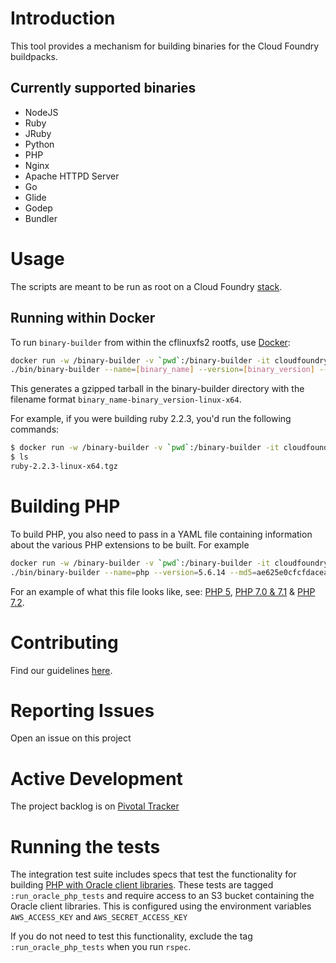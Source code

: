 # Introduction

This tool provides a mechanism for building binaries for the Cloud Foundry buildpacks.

## Currently supported binaries

* NodeJS
* Ruby
* JRuby
* Python
* PHP
* Nginx
* Apache HTTPD Server
* Go
* Glide
* Godep
* Bundler

# Usage

The scripts are meant to be run as root on a Cloud Foundry [stack](https://docs.cloudfoundry.org/concepts/stacks.html).

## Running within Docker

To run `binary-builder` from within the cflinuxfs2 rootfs, use [Docker](https://docker.io):

```bash
docker run -w /binary-builder -v `pwd`:/binary-builder -it cloudfoundry/cflinuxfs2 bash
./bin/binary-builder --name=[binary_name] --version=[binary_version] --(md5|sha256)=[checksum_value]
```

This generates a gzipped tarball in the binary-builder directory with the filename format `binary_name-binary_version-linux-x64`.

For example, if you were building ruby 2.2.3, you'd run the following commands:

```bash
$ docker run -w /binary-builder -v `pwd`:/binary-builder -it cloudfoundry/cflinuxfs2:ruby-2.2.4 ./bin/binary-builder --name=ruby --version=2.2.3 --md5=150a5efc5f5d8a8011f30aa2594a7654
$ ls
ruby-2.2.3-linux-x64.tgz
```

# Building PHP

To build PHP, you also need to pass in a YAML file containing information about the various PHP extensions to be built. For example

```bash
docker run -w /binary-builder -v `pwd`:/binary-builder -it cloudfoundry/cflinuxfs2 bash
./bin/binary-builder --name=php --version=5.6.14 --md5=ae625e0cfcfdacea3e7a70a075e47155 --php-extensions-file=./php-extensions.yml
```

For an example of what this file looks like, see: [PHP 5](https://github.com/cloudfoundry/buildpacks-ci/blob/master/tasks/build-binary-new/php-extensions.yml), [PHP 7.0 & 7.1](https://github.com/cloudfoundry/buildpacks-ci/blob/master/tasks/build-binary-new/php7-extensions.yml) & [PHP 7.2](https://github.com/cloudfoundry/buildpacks-ci/blob/master/tasks/build-binary-new/php72-extensions.yml).

# Contributing

Find our guidelines [here](./CONTRIBUTING.md).

# Reporting Issues

Open an issue on this project

# Active Development

The project backlog is on [Pivotal Tracker](https://www.pivotaltracker.com/projects/1042066)

# Running the tests

The integration test suite includes specs that test the functionality for building [PHP with Oracle client libraries](./PHP-Oracle.md). These tests are tagged `:run_oracle_php_tests` and require access to an S3 bucket containing the Oracle client libraries. This is configured using the environment variables `AWS_ACCESS_KEY` and `AWS_SECRET_ACCESS_KEY`

If you do not need to test this functionality, exclude the tag `:run_oracle_php_tests` when you run `rspec`.
